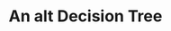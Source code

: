 ---
layout: bookmark
title: An alt Decision Tree
tags:
  - Bookmarks
  - Accessibility
  - Resources
created: '2023-04-15T09:30:07.987Z'
link: https://www.w3.org/WAI/tutorials/images/decision-tree/
id: 557850783
excerpt: >-
  Accessibility resources free online from the international standards
  organization: W3C Web Accessibility Initiative (WAI).
image: https://www.w3.org/WAI/content-images/wai-tutorials/images/social.png
---